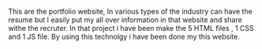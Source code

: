 This are the portfolio website, In various types of the industry can have the resume but I easily put my all over information in that website and share withe the recruter.
In that project i have been make the 5 HTML files , 1 CSS and 1 JS file. By using this technolgy i have been done my this website.
